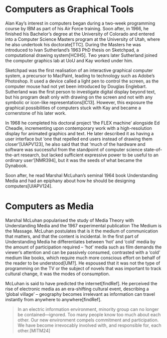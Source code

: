 ﻿Computers as Graphical Tools
============================

Alan Kay’s interest in computers began during a two-week programming course by IBM as part of his Air Force training. Soon after, in 1966,  he finished his Bachelor’s degree at the University of Colorado and entered into a Computer Science Masters program at the University of Utah, where he also undertook his doctorate[TTC].  During the Masters he was introduced to Ivan Sutherland’s 1963 PhD thesis on Sketchpad, a computational drawing system[HCIH5]. Two years later Sutherland joined the computer graphics lab at UoU and Kay worked under him.

Sketchpad was the first  realisation of an interactive graphical computer system, a precursor to MacPaint, leading to technology such as Adobe’s Photoshop. It used a device called a light pen to control the screen, as the computer mouse had not yet been introduced by Douglas Englebart. Sutherland was the first person to investigate digital display beyond text, but his program dealt only with drawing on the screen and not with any symbolic or icon-like representations[IC13]. However, this exposure the graphical possibilities of computers stuck with Kay and became a cornerstone of his later work.

In 1968 he completed his doctoral project ‘the FLEX machine’ alongside Ed Cheadle, incrementing upon contemporary work with a high-resolution display for animated graphics and text. He later described it as having a user interface but ‘one that repelled end users instead of drawing them closer’[UIAPV123], he also said that that ‘much of the hardware and software was successful from the standpoint of computer science state-of-the-art research, but lacked sufficient expressive power to be useful to an ordinary user’[NMR394], but it was the seeds of what became the Dynabook.

Soon after, he read Marshal McLuhan’s seminal 1964 book Understanding Media and had an epiphany about how he should be designing computers[UIAPV124].

Computers as Media
==================

Marshal McLuhan popularised the study of Media Theory with Understanding Media and the 1967 experimental publication The Medium is the Massage. McLuhan postulates that is it the medium of communication that matters, and that the content is incidental. In the first part of Understanding Media he differentiates between ‘hot’ and ‘cold’ media by the amount of participation required – ‘hot’ media such as film demands the viewer’s attention and can be passively consumed, contrasted with a ‘cold’ medium like books, which require much more conscious effort on behalf of the reader to be understood[UM?]. He espoused that it was not the type of programming on the TV or the subject of novels that was important to track cultural change, it was the modes of consumption.

McLuhan is said to have predicted the internet[findRef]. He perceived the rise of electronic media as an era-shifting cultural event, describing a ‘global village’ – geography becomes irrelevant as information can travel instantly from anywhere to anywhere[findRef].

> In an electric information environment, minority group can no longer be contained—ignored. Too many people know too much about each other. Our new environment compels commitment and participation. We have become irrevocably involved with, and responsible for, each other.[MITM24]

